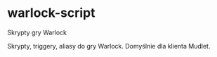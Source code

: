 # warlock-script
Skrypty gry Warlock

Skrypty, triggery, aliasy do gry Warlock. Domyślnie dla klienta Mudlet.
